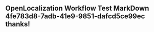 <properties
ms.topic="hero-topic"
ms.test1="hero-topic"
ms.test2="test"/>

## OpenLocalization Workflow Test MarkDown 4fe783d8-7adb-41e9-9851-dafcd5ce99ec thanks!
